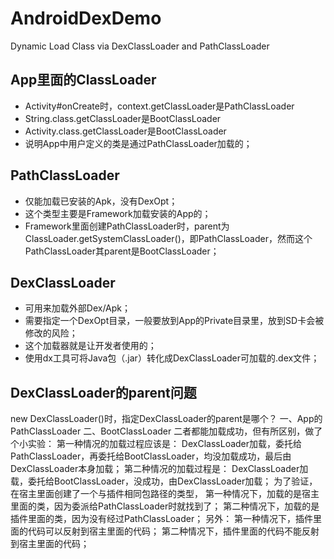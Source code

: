 # AndroidDexDemo
Dynamic Load Class via DexClassLoader and PathClassLoader


## App里面的ClassLoader
- Activity#onCreate时，context.getClassLoader是PathClassLoader
- String.class.getClassLoader是BootClassLoader
- Activity.class.getClassLoader是BootClassLoader
- 说明App中用户定义的类是通过PathClassLoader加载的；


## PathClassLoader
- 仅能加载已安装的Apk，没有DexOpt；
- 这个类型主要是Framework加载安装的App的；
- Framework里面创建PathClassLoader时，parent为ClassLoader.getSystemClassLoader()，即PathClassLoader，然而这个PathClassLoader其parent是BootClassLoader；

## DexClassLoader
- 可用来加载外部Dex/Apk；
- 需要指定一个DexOpt目录，一般要放到App的Private目录里，放到SD卡会被修改的风险；
- 这个加载器就是让开发者使用的；
- 使用dx工具可将Java包（.jar）转化成DexClassLoader可加载的.dex文件；

## DexClassLoader的parent问题
new DexClassLoader()时，指定DexClassLoader的parent是哪个？
一、App的PathClassLoader
二、BootClassLoader
二者都能加载成功，但有所区别，做了个小实验：
第一种情况的加载过程应该是：
DexClassLoader加载，委托给PathClassLoader，再委托给BootClassLoader，均没加载成功，最后由DexClassLoader本身加载；
第二种情况的加载过程是：
DexClassLoader加载，委托给BootClassLoader，没成功，由DexClassLoader加载；
为了验证，在宿主里面创建了一个与插件相同包路径的类型，
第一种情况下，加载的是宿主里面的类，因为委派给PathClassLoader时就找到了；
第二种情况下，加载的是插件里面的类，因为没有经过PathClassLoader；
另外：
第一种情况下，插件里面的代码可以反射到宿主里面的代码；
第二种情况下，插件里面的代码不能反射到宿主里面的代码；
